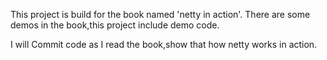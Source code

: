 This project is build for the book named 'netty in action'. There are some demos in the book,this project include demo code.

I will Commit code  as I read the book,show that how netty works in action.